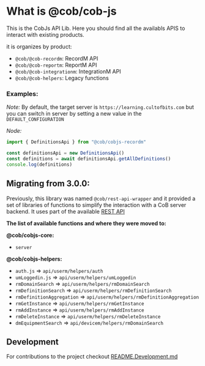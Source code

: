 # What is @cob/cob-js

This is the CobJs API Lib. Here you should find all the availabls APIS to interact with existing products.

it is organizes by product:

- `@cob/@cob-recordm`: RecordM API
- `@cob/@cob-reportm`: ReportM API
- `@cob/@cob-integrationm`: IntegrationM API
- `@cob/@cob-helpers`: Legacy functions

### Examples:

*Note:* By default, the target server is `https://learning.cultofbits.com` but you can switch in server by setting a new value in the `DEFAULT_CONFIGURATION`

*Node:*

```typescript
import { DefinitionsApi } from "@cob/cobjs-recordm"

const definitionsApi = new DefinitionsApi()
const definitions = await definitionsApi.getAllDefinitions()
console.log(definitions)
```

## Migrating from 3.0.0:

Previously, this library was named `@cob/rest-api-wrapper` and it provided a set of libraries of functions to simplify the interaction with a CoB server backend. 
It uses part of the available [REST API](https://learning.cultofbits.com/swagger/swagger-ui/#/)

**The list of available functions and where they were moved to:**

**@cob/cobjs-core:**
- `server`

**@cob/cobjs-helpers:**
- `auth.js` => `api/userm/helpers/auth`
- `umLoggedin.js` => `api/userm/helpers/umLoggedin`
- `rmDomainSearch` => `api/userm/helpers/rmDomainSearch`
- `rmDefinitionSearch` => `api/userm/helpers/rmDefinitionSearch`
- `rmDefinitionAggregation` => `api/userm/helpers/rmDefinitionAggregation`
- `rmGetInstance` => `api/userm/helpers/rmGetInstance`
- `rmAddInstance` => `api/userm/helpers/rmAddInstance`
- `rmDeleteInstance` => `api/userm/helpers/rmDeleteInstance`
- `dmEquipmentSearch` => `api/devicem/helpers/rmDomainSearch`

## Development

For contributions to the project checkout [README.Development.md](./README.Development.md)
